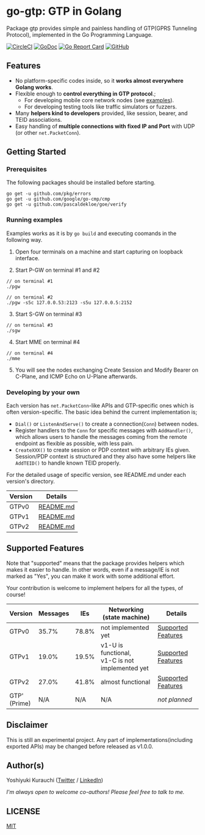 # go-gtp: GTP in Golang

Package gtp provides simple and painless handling of GTP(GPRS Tunneling Protocol), implemented in the Go Programming Language.

[![CircleCI](https://circleci.com/gh/wmnsk/go-gtp.svg?style=svg&circle-token=ee1cf4324ad327802bb152dcb43e97cb4e984656)](https://circleci.com/gh/wmnsk/go-gtp)
[![GoDoc](https://godoc.org/github.com/wmnsk/go-gtp?status.svg)](https://godoc.org/github.com/wmnsk/go-gtp)
[![Go Report Card](https://goreportcard.com/badge/github.com/wmnsk/go-gtp)](https://goreportcard.com/report/github.com/wmnsk/go-gtp)
[![GitHub](https://img.shields.io/github/license/mashape/apistatus.svg)](https://github.com/wmnsk/go-gtp/blob/master/LICENSE)

## Features

* No platform-specific codes inside, so it **works almost everywhere Golang works**.
* Flexible enough to **control everything in GTP protocol**.;
  * For developing mobile core network nodes (see [examples](./gtp/examples)).
  * For developing testing tools like traffic simulators or fuzzers.
* Many **helpers kind to developers** provided, like session, bearer, and TEID associations.
* Easy handling of **multiple connections with fixed IP and Port** with UDP (or other `net.PacketConn`).

## Getting Started

### Prerequisites

The following packages should be installed before starting.

```shell-session
go get -u github.com/pkg/errors
go get -u github.com/google/go-cmp/cmp
go get -u github.com/pascaldekloe/goe/verify
```

### Running examples

Examples works as it is by `go build` and executing coomands in the following way.

1. Open four terminals on a machine and start capturing on loopback interface.

2. Start P-GW on terminal #1 and #2
```shell-session
// on terminal #1
./pgw

// on terminal #2
./pgw -s5c 127.0.0.53:2123 -s5u 127.0.0.5:2152
```

3. Start S-GW on terminal #3

```shell-session
// on terminal #3
./sgw
```

4. Start MME on terminal #4

```shell-session
// on terminal #4
./mme
```

5. You will see the nodes exchanging Create Session and Modify Bearer on C-Plane, and ICMP Echo on U-Plane afterwards.

### Developing by your own

Each version has `net.PacketConn`-like APIs and GTP-specific ones which is often version-specific.
The basic idea behind the current implementation is;

* `Dial()` or `ListenAndServe()` to create a connection(`Conn`) between nodes.
* Register handlers to the `Conn` for specific messages with `AddHandler()`, which allows users to handle the messages coming from the remote endpoint as flexible as possible, with less pain.
* `CreateXXX()` to create session or PDP context with arbitrary IEs given. Session/PDP context is structured and they also have some helpers like `AddTEID()` to handle known TEID properly.

For the detailed usage of specific version, see README.md under each version's directory.

| Version | Details                       |
|---------|-------------------------------|
| GTPv0   | [README.md](gtp/v0/README.md) |
| GTPv1   | [README.md](gtp/v1/README.md) |
| GTPv2   | [README.md](gtp/v2/README.md) |

## Supported Features

Note that "supported" means that the package provides helpers which makes it easier to handle.
In other words, even if a message/IE is not marked as "Yes", you can make it work with some additional effort.

Your contribution is welcome to implement helpers for all the types, of course!

| Version           | Messages | IEs   | Networking (state machine)                           | Details                                                   |
|-------------------|----------|-------|------------------------------------------------------|-----------------------------------------------------------|
| GTPv0             | 35.7%    | 78.8% | not implemented yet                                  | [Supported Features](gtp/v0/README.md#supported-features) |
| GTPv1             | 19.0%    | 19.5% | v1-U is functional, <br> v1-C is not implemented yet | [Supported Features](gtp/v1/README.md#supported-features) |
| GTPv2             | 27.0%    | 41.8% | almost functional                                    | [Supported Features](gtp/v2/README.md#supported-features) |
| GTP' <br> (Prime) | N/A      | N/A   | N/A                                                  | _not planned_                                             |

## Disclaimer

This is still an experimental project. Any part of implementations(including exported APIs) may be changed before released as v1.0.0.

## Author(s)

Yoshiyuki Kurauchi ([Twitter](https://twitter.com/wmnskdmms) / [LinkedIn](https://www.linkedin.com/in/yoshiyuki-kurauchi/))

_I'm always open to welcome co-authors! Please feel free to talk to me._

## LICENSE

[MIT](https://github.com/wmnsk/go-gtp/blob/master/LICENSE)
